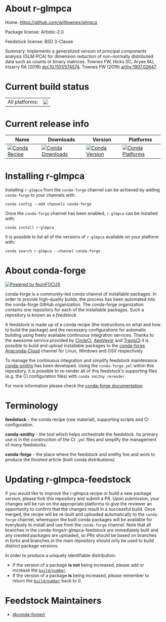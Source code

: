 About r-glmpca
==============

Home: https://github.com/willtownes/glmpca

Package license: Artistic-2.0

Feedstock license: BSD 3-Clause

Summary: Implements a generalized version of principal components analysis (GLM-PCA) for dimension reduction of non-normally distributed data such as counts or binary matrices. Townes FW, Hicks SC, Aryee MJ, Irizarry RA (2019) <doi:10.1101/574574>. Townes FW (2019) <arXiv:1907.02647>.



Current build status
====================


<table><tr><td>All platforms:</td>
    <td>
      <a href="https://dev.azure.com/conda-forge/feedstock-builds/_build/latest?definitionId=9755&branchName=master">
        <img src="https://dev.azure.com/conda-forge/feedstock-builds/_apis/build/status/r-glmpca-feedstock?branchName=master">
      </a>
    </td>
  </tr>
</table>

Current release info
====================

| Name | Downloads | Version | Platforms |
| --- | --- | --- | --- |
| [![Conda Recipe](https://img.shields.io/badge/recipe-r--glmpca-green.svg)](https://anaconda.org/conda-forge/r-glmpca) | [![Conda Downloads](https://img.shields.io/conda/dn/conda-forge/r-glmpca.svg)](https://anaconda.org/conda-forge/r-glmpca) | [![Conda Version](https://img.shields.io/conda/vn/conda-forge/r-glmpca.svg)](https://anaconda.org/conda-forge/r-glmpca) | [![Conda Platforms](https://img.shields.io/conda/pn/conda-forge/r-glmpca.svg)](https://anaconda.org/conda-forge/r-glmpca) |

Installing r-glmpca
===================

Installing `r-glmpca` from the `conda-forge` channel can be achieved by adding `conda-forge` to your channels with:

```
conda config --add channels conda-forge
```

Once the `conda-forge` channel has been enabled, `r-glmpca` can be installed with:

```
conda install r-glmpca
```

It is possible to list all of the versions of `r-glmpca` available on your platform with:

```
conda search r-glmpca --channel conda-forge
```


About conda-forge
=================

[![Powered by NumFOCUS](https://img.shields.io/badge/powered%20by-NumFOCUS-orange.svg?style=flat&colorA=E1523D&colorB=007D8A)](http://numfocus.org)

conda-forge is a community-led conda channel of installable packages.
In order to provide high-quality builds, the process has been automated into the
conda-forge GitHub organization. The conda-forge organization contains one repository
for each of the installable packages. Such a repository is known as a *feedstock*.

A feedstock is made up of a conda recipe (the instructions on what and how to build
the package) and the necessary configurations for automatic building using freely
available continuous integration services. Thanks to the awesome service provided by
[CircleCI](https://circleci.com/), [AppVeyor](https://www.appveyor.com/)
and [TravisCI](https://travis-ci.com/) it is possible to build and upload installable
packages to the [conda-forge](https://anaconda.org/conda-forge)
[Anaconda-Cloud](https://anaconda.org/) channel for Linux, Windows and OSX respectively.

To manage the continuous integration and simplify feedstock maintenance
[conda-smithy](https://github.com/conda-forge/conda-smithy) has been developed.
Using the ``conda-forge.yml`` within this repository, it is possible to re-render all of
this feedstock's supporting files (e.g. the CI configuration files) with ``conda smithy rerender``.

For more information please check the [conda-forge documentation](https://conda-forge.org/docs/).

Terminology
===========

**feedstock** - the conda recipe (raw material), supporting scripts and CI configuration.

**conda-smithy** - the tool which helps orchestrate the feedstock.
                   Its primary use is in the construction of the CI ``.yml`` files
                   and simplify the management of *many* feedstocks.

**conda-forge** - the place where the feedstock and smithy live and work to
                  produce the finished article (built conda distributions)


Updating r-glmpca-feedstock
===========================

If you would like to improve the r-glmpca recipe or build a new
package version, please fork this repository and submit a PR. Upon submission,
your changes will be run on the appropriate platforms to give the reviewer an
opportunity to confirm that the changes result in a successful build. Once
merged, the recipe will be re-built and uploaded automatically to the
`conda-forge` channel, whereupon the built conda packages will be available for
everybody to install and use from the `conda-forge` channel.
Note that all branches in the conda-forge/r-glmpca-feedstock are
immediately built and any created packages are uploaded, so PRs should be based
on branches in forks and branches in the main repository should only be used to
build distinct package versions.

In order to produce a uniquely identifiable distribution:
 * If the version of a package **is not** being increased, please add or increase
   the [``build/number``](https://conda.io/docs/user-guide/tasks/build-packages/define-metadata.html#build-number-and-string).
 * If the version of a package **is** being increased, please remember to return
   the [``build/number``](https://conda.io/docs/user-guide/tasks/build-packages/define-metadata.html#build-number-and-string)
   back to 0.

Feedstock Maintainers
=====================

* [@conda-forge/r](https://github.com/conda-forge/r/)

